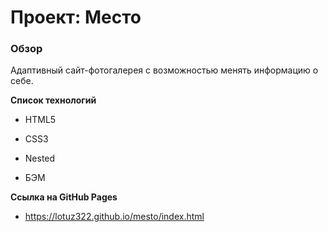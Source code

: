 # Проект: Место

### Обзор
Адаптивный сайт-фотогалерея с возможностью менять информацию о себе.

**Список технологий**

* HTML5

* CSS3

* Nested

* БЭМ


**Ссылка на GitHub Pages**
* https://lotuz322.github.io/mesto/index.html
